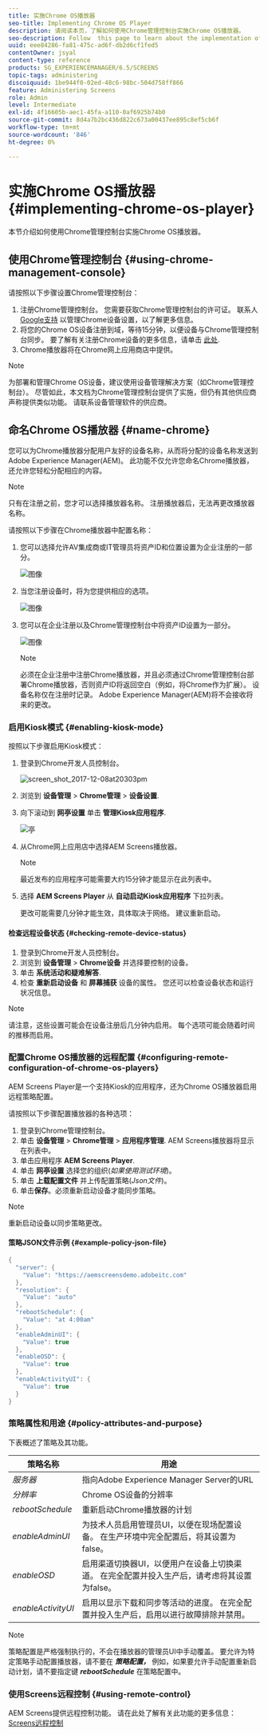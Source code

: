 ```yaml
---
title: 实施Chrome OS播放器
seo-title: Implementing Chrome OS Player
description: 请阅读本页，了解如何使用Chrome管理控制台实施Chrome OS播放器。
seo-description: Follow  this page to learn about the implementation of the Chrome OS Player using the Chrome Management Console.
uuid: eee84286-fa81-475c-ad6f-db2d6cf1fed5
contentOwner: jsyal
content-type: reference
products: SG_EXPERIENCEMANAGER/6.5/SCREENS
topic-tags: administering
discoiquuid: 1be944f0-02ed-48c6-98bc-504d758ff866
feature: Administering Screens
role: Admin
level: Intermediate
exl-id: 4f16605b-aec1-45fa-a110-0af6925b74b0
source-git-commit: 8d4a7b2bc436d822c673a00437ee895c8ef5cb6f
workflow-type: tm+mt
source-wordcount: '846'
ht-degree: 0%

---
```


# 实施Chrome OS播放器  {#implementing-chrome-os-player}

本节介绍如何使用Chrome管理控制台实施Chrome OS播放器。

## 使用Chrome管理控制台 {#using-chrome-management-console}

请按照以下步骤设置Chrome管理控制台：

1. 注册Chrome管理控制台。 您需要获取Chrome管理控制台的许可证。 联系人 [Google支持](https://support.google.com/chrome/a/answer/1375678?hl=en&amp;ref_topic=2935995) 以管理Chrome设备设置，以了解更多信息。
1. 将您的Chrome OS设备注册到域，等待15分钟，以便设备与Chrome管理控制台同步。 要了解有关注册Chrome设备的更多信息，请单击 [此处](https://support.google.com/chrome/a/answer/1360534?hl=en).
1. Chrome播放器将在Chrome网上应用商店中提供。

>[!NOTE]
>
>为部署和管理Chrome OS设备，建议使用设备管理解决方案（如Chrome管理控制台）。 尽管如此，本文档为Chrome管理控制台提供了实施，但仍有其他供应商声称提供类似功能。 请联系设备管理软件的供应商。

## 命名Chrome OS播放器 {#name-chrome}

您可以为Chrome播放器分配用户友好的设备名称，从而将分配的设备名称发送到Adobe Experience Manager(AEM)。 此功能不仅允许您命名Chrome播放器，还允许您轻松分配相应的内容。

>[!NOTE]
>只有在注册之前，您才可以选择播放器名称。 注册播放器后，无法再更改播放器名称。

请按照以下步骤在Chrome播放器中配置名称：

1. 您可以选择允许AV集成商或IT管理员将资产ID和位置设置为企业注册的一部分。

   ![图像](/help/user-guide/assets/chrome-device/chrome1.png)

1. 当您注册设备时，将为您提供相应的选项。

   ![图像](/help/user-guide/assets/chrome-device/chrome2.jpg)

1. 您可以在企业注册以及Chrome管理控制台中将资产ID设置为一部分。

   ![图像](/help/user-guide/assets/chrome-device/chrome3.png)

   >[!NOTE]
   >必须在企业注册中注册Chrome播放器，并且必须通过Chrome管理控制台部署Chrome播放器，否则资产ID将返回空白（例如，将Chrome作为扩展）。 设备名称仅在注册时记录。 Adobe Experience Manager(AEM)将不会接收将来的更改。

### 启用Kiosk模式 {#enabling-kiosk-mode}

按照以下步骤启用Kiosk模式：

1. 登录到Chrome开发人员控制台。

   ![screen_shot_2017-12-08at20303pm](assets/screen_shot_2017-12-08at20303pm.png)

1. 浏览到 **设备管理** > **Chrome管理** > **设备设置**.
1. 向下滚动到 **网亭设置** 单击 **管理Kiosk应用程序**.

   ![亭](assets/kiosk.png)

1. 从Chrome网上应用店中选择AEM Screens播放器。

   >[!NOTE]
   >
   >最近发布的应用程序可能需要大约15分钟才能显示在此列表中。

1. 选择 **AEM Screens Player** 从 **自动启动Kiosk应用程序** 下拉列表。

   更改可能需要几分钟才能生效，具体取决于网络。 建议重新启动。

#### 检查远程设备状态 {#checking-remote-device-status}

1. 登录到Chrome开发人员控制台。
1. 浏览到 **设备管理** > **Chrome设备** 并选择要控制的设备。
1. 单击 **系统活动和疑难解答**.
1. 检查 **重新启动设备** 和 **屏幕捕获** 设备的属性。 您还可以检查设备状态和运行状况信息。

>[!NOTE]
>
>请注意，这些设置可能会在设备注册后几分钟内启用。 每个选项可能会随着时间的推移而启用。

### 配置Chrome OS播放器的远程配置 {#configuring-remote-configuration-of-chrome-os-players}

AEM Screens Player是一个支持Kiosk的应用程序，还为Chrome OS播放器启用远程策略配置。

请按照以下步骤配置播放器的各种选项：

1. 登录到Chrome管理控制台。
1. 单击 **设备管理** > **Chrome管理** > **应用程序管理**. AEM Screens播放器将显示在列表中。
1. 单击应用程序 **AEM Screens Player**.
1. 单击 **网亭设置** 选择您的组织(*如果使用测试环境*)。
1. 单击 **上载配置文件** 并上传配置策略(*Json文件*)。
1. 单击&#x200B;**保存**。必须重新启动设备才能同步策略。

>[!NOTE]
>
>重新启动设备以同步策略更改。

#### 策略JSON文件示例 {#example-policy-json-file}

```java
{
  "server": {
    "Value": "https://aemscreensdemo.adobeitc.com"
  },
  "resolution": {
    "Value": "auto"
  },
  "rebootSchedule": {
    "Value": "at 4:00am"
  },
  "enableAdminUI": {
    "Value": true
  },
  "enableOSD": {
    "Value": true
  },
  "enableActivityUI": {
    "Value": true
  }
}
```

### 策略属性和用途 {#policy-attributes-and-purpose}

下表概述了策略及其功能。

| **策略名称** | **用途** |
|---|---|
| *服务器* | 指向Adobe Experience Manager Server的URL |
| *分辨率* | Chrome OS设备的分辨率 |
| *rebootSchedule* | 重新启动Chrome播放器的计划 |
| *enableAdminUI* | 为技术人员启用管理员UI，以便在现场配置设备。 在生产环境中完全配置后，将其设置为false。 |
| *enableOSD* | 启用渠道切换器UI，以便用户在设备上切换渠道。 在完全配置并投入生产后，请考虑将其设置为false。 |
| *enableActivityUI* | 启用以显示下载和同步等活动的进度。 在完全配置并投入生产后，启用以进行故障排除并禁用。 |

>[!NOTE]
>
>策略配置是严格强制执行的，不会在播放器的管理员UI中手动覆盖。 要允许为特定策略手动配置播放器，请不要在 ***策略配置，*** 例如，如果要允许手动配置重新启动计划，请不要指定键 ***rebootSchedule*** 在策略配置中。

### 使用Screens远程控制 {#using-remote-control}

AEM Screens提供远程控制功能。 请在此处了解有关此功能的更多信息： [Screens远程控制](implementing-remote-control.md)
